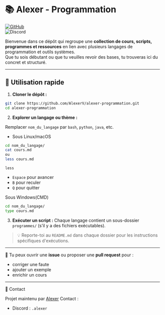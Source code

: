 # 📚 Alexer - Programmation

[![GitHub](https://img.shields.io/badge/GitHub-AlexerV-181717?logo=github)](https://github.com/AlexerV)<br>
![Discord](https://img.shields.io/badge/Discord-.alexer-5865F2?logo=discord&logoColor=white)

Bienvenue dans ce dépôt qui regroupe une **collection de cours, scripts, programmes et ressources** en lien avec plusieurs langages de programmation et outils systèmes.  
Que tu sois débutant ou que tu veuilles revoir des bases, tu trouveras ici du concret et structuré.

---

## 🚀 Utilisation rapide

1. **Cloner le dépôt :**
```bash
git clone https://github.com/AlexerV/alexer-programmation.git
cd alexer-programmation
```

2. **Explorer un langage ou thème :**

Remplacer `nom_du_langage` par `bash`, `python`, `java`, etc.

- Sous Linux/macOS
```bash
cd nom_du_langage/
cat cours.md
ou
less cours.md
```
`less`
  - `Espace` pour avancer
  - `B` pour reculer
  - `Q` pour quitter

Sous Windows(CMD)
```bash
cd nom_du_langage/
type cours.md
```

3. **Exécuter un script :**
Chaque langage contient un sous-dossier `programmes/` (s’il y a des fichiers exécutables).

>💡 Reporte-toi au `README.md` dans chaque dossier pour les instructions spécifiques d'exécutions.

---

🤝 Tu peux ouvrir une **issue** ou proposer une **pull request** pour :
- corriger une faute
- ajouter un exemple
- enrichir un cours

---

📩 Contact

Projet maintenu par [Alexer](https://github.com/AlexerV)
Contact :
- Discord : `.alexer`
